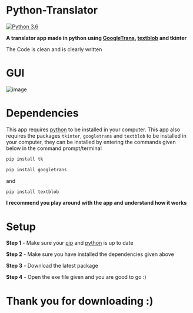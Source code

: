 # Python-Translator

[![Python 3.6](https://img.shields.io/badge/python-3.6-blue.svg)](https://www.python.org/downloads/release/python-360/)

**A translator app made in python using [GoogleTrans](https://pypi.org/project/googletrans/), [textblob](https://pypi.org/project/textblob/) and  tkinter**

The Code is clean and is clearly written

# GUI
![image](https://user-images.githubusercontent.com/98301106/160985272-d0bac1a9-4ff9-4dc7-9ec4-fd40ba6f2d69.png)

# Dependencies

This app requires [python](https://www.python.org/downloads) to be installed in your computer. This app also requires the packages `tkinter`, `googletrans` and `textblob` to be installed in your computer, they can be installed by entering the commands given below in the command prompt/terminal

```sh
pip install tk
```

```sh
pip install googletrans
```
and
```sh
pip install textblob
```

**I recommend you play around with the app and understand how it works**

# Setup

**Step 1** - Make sure your [pip](https://pypi.org/project/pip/) and [python](https://www.python.org) is up to date

**Step 2** - Make sure you have installed the dependencies given above

**Step 3** - Download the latest package

**Step 4** - Open the exe file given and you are good to go :)

# Thank you for downloading :)
